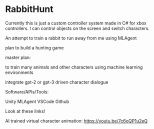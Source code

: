 ﻿# RabbitHunt
 
 Currently this is just a custom controller system made in C# for xbox controllers. I can control objects on the screen and switch characters.
 
An attempt to train a rabbit to run away from me using MLAgent

plan to build a hunting game

master plan: 

  to train many animals and other characters using machine learning environments

  integrate gpt-2 or gpt-3 driven character dialogue 

Software/APIs/Tools:

Unity
MLAgent
VSCode
Github

Look at these links!

AI trained virtual character animation: https://youtu.be/7c6oQP1u2eQ

